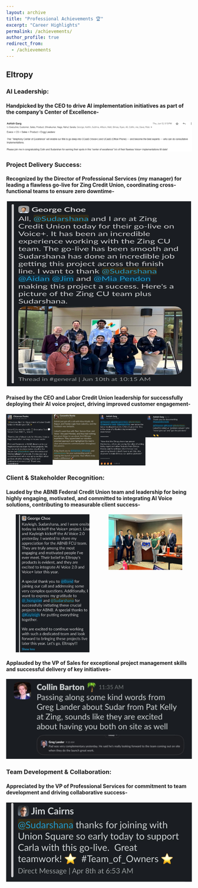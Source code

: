```yaml
---
layout: archive
title: "Professional Achievements 🏆"
excerpt: "Career Highlights"
permalink: /achievements/
author_profile: true
redirect_from:
  - /achievements
---
```


## Eltropy

### AI Leadership:
#### Handpicked by the CEO to drive AI implementation initiatives as part of the company’s Center of Excellence-
<center><img src="/images/EL-12.png" style="cursor: crosshair;"></center>

<!-- ### Client Testimonials:
#### Led executive discussions with Pearl Hawaii FCU, resolving key questions and earning client commendation for expertise-
<div style="display: grid; grid-template-columns: repeat(, 1fr); justify-items: center;">
  <img src="/images/EL-13.jpg" style="cursor: crosshair; width: 100%; max-width: 200px;">
  <img src="/images/EL-.jpg" style="cursor: crosshair; width: 100%; max-width: 200px;">
</div> -->

### Project Delivery Success:
#### Recognized by the Director of Professional Services (my manager) for leading a flawless go-live for Zing Credit Union, coordinating cross-functional teams to ensure zero downtime-
<center><img src="/images/EL-3.jpg" height="500px" width="500px" style="cursor: crosshair;"></center>

#### Praised by the CEO and Labor Credit Union leadership for successfully deploying their AI voice project, driving improved customer engagement-
<div style="display: grid; grid-template-columns: repeat(4, 1fr); justify-items: center;">
  <img src="/images/EL-5.jpg" style="cursor: crosshair; width: 100%; max-width: 200px;">
  <img src="/images/EL-6.jpg" style="cursor: crosshair; width: 100%; max-width: 200px;">
  <img src="/images/EL-9.jpg" style="cursor: crosshair; width: 100%; max-width: 200px;">
  <img src="/images/EL-10.jpg" style="cursor: crosshair; width: 100%; max-width: 200px;">
</div>

### Client & Stakeholder Recognition:
#### Lauded by the ABNB Federal Credit Union team and leadership for being highly engaging, motivated, and committed to integrating AI Voice solutions, contributing to measurable client success-
<div style="display: grid; grid-template-columns: repeat(2, 1fr); justify-items: center;">
  <img src="/images/EL-4.jpg" style="cursor: crosshair; width: 100%; max-width: 200px;">
  <img src="/images/EL-2.jpg" style="cursor: crosshair; width: 100%; max-width: 200px;">
</div>

#### Applauded by the VP of Sales for exceptional project management skills and successful delivery of key initiatives-
<center><img src="/images/EL-11.jpg" style="cursor: crosshair;"></center>

### Team Development & Collaboration:
#### Appreciated by the VP of Professional Services for commitment to team development and driving collaborative success-
<center><img src="/images/EL-8.jpg" style="cursor: crosshair;"></center>
